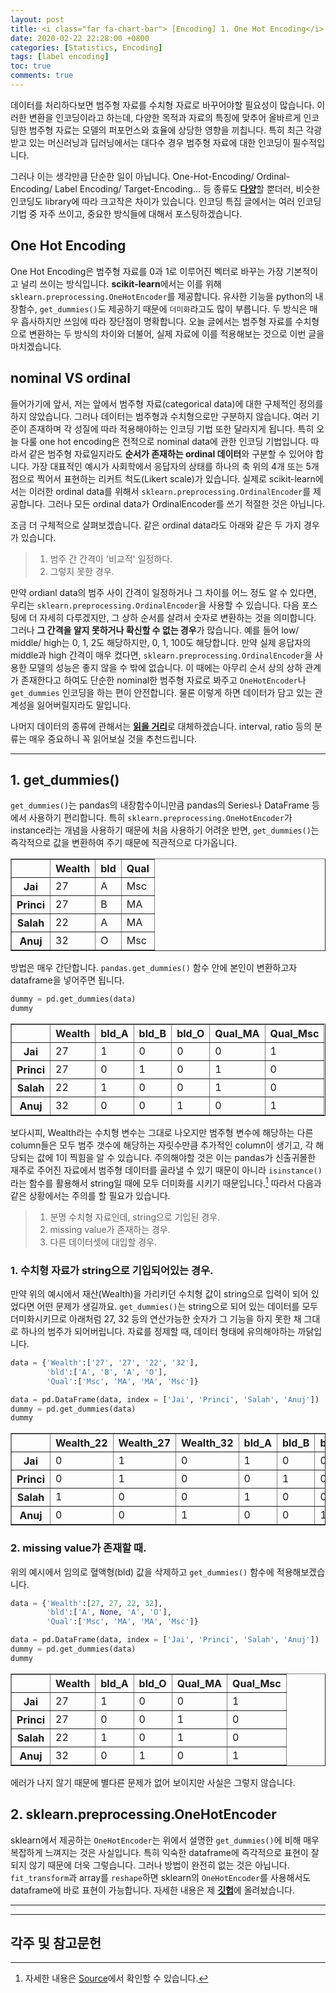 ```yaml
---
layout: post
title: <i class="far fa-chart-bar"> [Encoding] 1. One Hot Encoding</i>
date: 2020-02-22 22:28:00 +0800
categories: [Statistics, Encoding]
tags: [label encoding]
toc: true
comments: true
---
```


데이터를 처리하다보면 범주형 자료를 수치형 자료로 바꾸어야할 필요성이 많습니다. 이러한 변환을 인코딩이라고 하는데, 다양한 목적과 자료의 특징에 맞추어 올바르게 인코딩한 범주형 자료는 모델의 퍼포먼스와 효율에 상당한 영향을 끼칩니다. 특히 최근 각광받고 있는 머신러닝과 딥러닝에서는 대다수 경우 범주형 자료에 대한 인코딩이 필수적입니다. 

그러나 이는 생각만큼 단순한 일이 아닙니다. One-Hot-Encoding/ Ordinal-Encoding/ Label Encoding/ Target-Encoding... 등 종류도 <b>[다양](http://contrib.scikit-learn.org/categorical-encoding/index.html)</b>할 뿐더러, 비슷한 인코딩도 library에 따라 크고작은 차이가 있습니다. 인코딩 특집 글에서는 여러 인코딩 기법 중 자주 쓰이고, 중요한 방식들에 대해서 포스팅하겠습니다.  
  
  
## One Hot Encoding
One Hot Encoding은 범주형 자료를 0과 1로 이루어진 벡터로 바꾸는  가장 기본적이고 널리 쓰이는 방식입니다. <b>scikit-learn</b>에서는 이를 위해 `sklearn.preprocessing.OneHotEncoder`를 제공합니다. 유사한 기능을 python의 내장함수, `get_dummies()`도 제공하기 때문에 `더미화`라고도 많이 부릅니다. 두 방식은 매우 흡사하지만 쓰임에 따라 장단점이 명확합니다. 오늘 글에서는 범주형 자료를 수치형으로 변환하는 두 방식의 차이와 더불어, 실제 자료에 이를 적용해보는 것으로 이번 글을 마치겠습니다.  
  

## nominal VS ordinal
들어가기에 앞서, 저는 앞에서 범주형 자료(categorical data)에 대한 구체적인 정의를 하지 않았습니다. 그러나 데이터는 범주형과 수치형으로만 구분하지 않습니다. 여러 기준이 존재하며 각 성질에 따라 적용해야하는 인코딩 기법 또한 달라지게 됩니다. 특히 오늘 다룰 one hot encoding은 전적으로 nominal data에 관한 인코딩 기법입니다. 따라서 같은 범주형 자료일지라도 <b>순서가 존재하는 ordinal 데이터</b>와 구분할 수 있어야 합니다. 가장 대표적인 예시가 사회학에서 응답자의 상태를 하나의 축 위의 4개 또는 5개 점으로 찍어서 표현하는 리커트 척도(Likert scale)가 있습니다. 실제로 scikit-learn에서는 이러한 ordinal data를 위해서 `sklearn.preprocessing.OrdinalEncoder`를 제공합니다. 그러나 모든 ordinal data가 OrdinalEncoder를 쓰기 적절한 것은 아닙니다.  

조금 더 구체적으로 살펴보겠습니다. 같은 ordinal data라도 아래와 같은 두 가지 경우가 있습니다. 

> 1. 범주 간 간격이 '비교적' 일정하다.  
> 2. 그렇지 못한 경우.  

만약 ordianl data의 범주 사이 간격이 일정하거나 그 차이를 어느 정도 알 수 있다면, 우리는 `sklearn.preprocessing.OrdinalEncoder`을 사용할 수 있습니다. 다음 포스팅에 더 자세히 다루겠지만, 그 상하 순서를 살려서 숫자로 변환하는 것을 의미합니다. 그러나 <b>그 간격을 알지 못하거나 확신할 수 없는 경우</b>가 많습니다. 예를 들어 low/ middle/ high는 0, 1, 2도 해당하지만, 0, 1, 100도 해당합니다. 만약 실제 응답자의 middle과 high 간격이 매우 컸다면, `sklearn.preprocessing.OrdinalEncoder`을 사용한 모델의 성능은 좋지 않을 수 밖에 없습니다. 이 때에는 아무리 순서 상의 상하 관계가 존재한다고 하여도 단순한 nominal한 범주형 자료로 봐주고 `OneHotEncoder`나 `get_dummies` 인코딩을 하는 편이 안전합니다. 물론 이렇게 하면 데이터가 담고 있는 관계성을 잃어버릴지라도 말입니다.   

나머지 데이터의 종류에 관해서는 <b>[읽을 거리](https://towardsdatascience.com/7-data-types-a-better-way-to-think-about-data-types-for-machine-learning-939fae99a689)</b>로 대체하겠습니다. interval, ratio 등의 분류는 매우 중요하니 꼭 읽어보실 것을 추천드립니다.    

***  
  
## 1. get_dummies()
`get_dummies()`는 pandas의 내장함수이니만큼 pandas의 Series나 DataFrame 등에서 사용하기 편리합니다. 특히 `sklearn.preprocessing.OneHotEncoder`가 instance라는 개념을 사용하기 때문에 처음 사용하기 어려운 반면, `get_dummies()`는 즉각적으로 값을 변환하여 주기 때문에 직관적으로 다가옵니다.

<div>
<style scoped>
    .dataframe tbody tr th:only-of-type {
        vertical-align: middle;
    }

    .dataframe tbody tr th {
        vertical-align: top;
    }

    .dataframe thead th {
        text-align: right;
    }
</style>
<table border="1" class="dataframe">
  <thead>
    <tr style="text-align: right;">
      <th></th>
      <th>Wealth</th>
      <th>bld</th>
      <th>Qual</th>
    </tr>
  </thead>
  <tbody>
    <tr>
      <th>Jai</th>
      <td>27</td>
      <td>A</td>
      <td>Msc</td>
    </tr>
    <tr>
      <th>Princi</th>
      <td>27</td>
      <td>B</td>
      <td>MA</td>
    </tr>
    <tr>
      <th>Salah</th>
      <td>22</td>
      <td>A</td>
      <td>MA</td>
    </tr>
    <tr>
      <th>Anuj</th>
      <td>32</td>
      <td>O</td>
      <td>Msc</td>
    </tr>
  </tbody>
</table>
</div>  
  

방법은 매우 간단합니다. `pandas.get_dummies()` 함수 안에 본인이 변환하고자 dataframe을 넣어주면 됩니다.  

```python
dummy = pd.get_dummies(data)
dummy
```
  
<div>
<style scoped>
    .dataframe tbody tr th:only-of-type {
        vertical-align: middle;
    }

    .dataframe tbody tr th {
        vertical-align: top;
    }

    .dataframe thead th {
        text-align: right;
    }
</style>
<table border="1" class="dataframe">
  <thead>
    <tr style="text-align: right;">
      <th></th>
      <th>Wealth</th>
      <th>bld_A</th>
      <th>bld_B</th>
      <th>bld_O</th>
      <th>Qual_MA</th>
      <th>Qual_Msc</th>
    </tr>
  </thead>
  <tbody>
    <tr>
      <th>Jai</th>
      <td>27</td>
      <td>1</td>
      <td>0</td>
      <td>0</td>
      <td>0</td>
      <td>1</td>
    </tr>
    <tr>
      <th>Princi</th>
      <td>27</td>
      <td>0</td>
      <td>1</td>
      <td>0</td>
      <td>1</td>
      <td>0</td>
    </tr>
    <tr>
      <th>Salah</th>
      <td>22</td>
      <td>1</td>
      <td>0</td>
      <td>0</td>
      <td>1</td>
      <td>0</td>
    </tr>
    <tr>
      <th>Anuj</th>
      <td>32</td>
      <td>0</td>
      <td>0</td>
      <td>1</td>
      <td>0</td>
      <td>1</td>
    </tr>
  </tbody>
</table>
</div>  
  
  
보다시피, Wealth라는 수치형 변수는 그대로 나오지만 범주형 변수에 해당하는 다른 column들은 모두 범주 갯수에 해당하는 자릿수만큼 추가적인 column이 생기고, 각 해당되는 값에 1이 찍힘을 알 수 있습니다. 주의해야할 것은 이는 pandas가 신출귀몰한 재주로 주어진 자료에서 범주형 데이터를 골라낼 수 있기 때문이 아니라 `isinstance()`라는 함수를 활용해서 string일 때에 모두 더미화를 시키기 때문입니다.[^isinstance]  따라서 다음과 같은 상황에서는 주의를 할 필요가 있습니다.  

[^isinstance]: 자세한 내용은 [Source](https://github.com/pandas-dev/pandas/blob/v1.0.1/pandas/core/reshape/reshape.py#L750-L936)에서 확인할 수 있습니다.  

> 1. 분명 수치형 자료인데, string으로 기입된 경우.
> 2. missing value가 존재하는 경우.  
> 3. 다른 데이터셋에 대입할 경우.  
  
### 1. 수치형 자료가 string으로 기입되어있는 경우.
만약 위의 예시에서 재산(Wealth)을 가리키던 수치형 값이 string으로 입력이 되어 있었다면 어떤 문제가 생길까요. `get_dummies()`는 string으로 되어 있는 데이터를 모두 더미화시키므로 아래처럼 27, 32 등의 연산가능한 숫자가 그 기능을 하지 못한 채 그대로 하나의 범주가 되어버립니다. 자료를 정제할 때, 데이터 형태에 유의해야하는 까닭입니다.  


```python
data = {'Wealth':['27', '27', '22', '32'],
        'bld':['A', 'B', 'A', 'O'],
        'Qual':['Msc', 'MA', 'MA', 'Msc']}

data = pd.DataFrame(data, index = ['Jai', 'Princi', 'Salah', 'Anuj'])
dummy = pd.get_dummies(data)
dummy
```




<div>
<style scoped>
    .dataframe tbody tr th:only-of-type {
        vertical-align: middle;
    }

    .dataframe tbody tr th {
        vertical-align: top;
    }

    .dataframe thead th {
        text-align: right;
    }
</style>
<table border="1" class="dataframe">
  <thead>
    <tr style="text-align: right;">
      <th></th>
      <th>Wealth_22</th>
      <th>Wealth_27</th>
      <th>Wealth_32</th>
      <th>bld_A</th>
      <th>bld_B</th>
      <th>bld_O</th>
      <th>Qual_MA</th>
      <th>Qual_Msc</th>
    </tr>
  </thead>
  <tbody>
    <tr>
      <th>Jai</th>
      <td>0</td>
      <td>1</td>
      <td>0</td>
      <td>1</td>
      <td>0</td>
      <td>0</td>
      <td>0</td>
      <td>1</td>
    </tr>
    <tr>
      <th>Princi</th>
      <td>0</td>
      <td>1</td>
      <td>0</td>
      <td>0</td>
      <td>1</td>
      <td>0</td>
      <td>1</td>
      <td>0</td>
    </tr>
    <tr>
      <th>Salah</th>
      <td>1</td>
      <td>0</td>
      <td>0</td>
      <td>1</td>
      <td>0</td>
      <td>0</td>
      <td>1</td>
      <td>0</td>
    </tr>
    <tr>
      <th>Anuj</th>
      <td>0</td>
      <td>0</td>
      <td>1</td>
      <td>0</td>
      <td>0</td>
      <td>1</td>
      <td>0</td>
      <td>1</td>
    </tr>
  </tbody>
</table>
</div>  
  
### 2. missing value가 존재할 때.  
위의 예시에서 임의로 혈액형(bld) 값을 삭제하고 `get_dummies()` 함수에 적용해보겠습니다. 

```python
data = {'Wealth':[27, 27, 22, 32],
        'bld':['A', None, 'A', 'O'],
        'Qual':['Msc', 'MA', 'MA', 'Msc']}

data = pd.DataFrame(data, index = ['Jai', 'Princi', 'Salah', 'Anuj'])
dummy = pd.get_dummies(data)
dummy
```




<div>
<style scoped>
    .dataframe tbody tr th:only-of-type {
        vertical-align: middle;
    }

    .dataframe tbody tr th {
        vertical-align: top;
    }

    .dataframe thead th {
        text-align: right;
    }
</style>
<table border="1" class="dataframe">
  <thead>
    <tr style="text-align: right;">
      <th></th>
      <th>Wealth</th>
      <th>bld_A</th>
      <th>bld_O</th>
      <th>Qual_MA</th>
      <th>Qual_Msc</th>
    </tr>
  </thead>
  <tbody>
    <tr>
      <th>Jai</th>
      <td>27</td>
      <td>1</td>
      <td>0</td>
      <td>0</td>
      <td>1</td>
    </tr>
    <tr>
      <th>Princi</th>
      <td>27</td>
      <td>0</td>
      <td>0</td>
      <td>1</td>
      <td>0</td>
    </tr>
    <tr>
      <th>Salah</th>
      <td>22</td>
      <td>1</td>
      <td>0</td>
      <td>1</td>
      <td>0</td>
    </tr>
    <tr>
      <th>Anuj</th>
      <td>32</td>
      <td>0</td>
      <td>1</td>
      <td>0</td>
      <td>1</td>
    </tr>
  </tbody>
</table>
</div>

  
에러가 나지 않기 때문에 별다른 문제가 없어 보이지만 사실은 그렇지 않습니다.   


## 2. sklearn.preprocessing.OneHotEncoder
sklearn에서 제공하는 `OneHotEncoder`는 위에서 설명한 `get_dummies()`에 비해 매우 복잡하게 느껴지는 것은 사실입니다. 특히 익숙한 dataframe에 즉각적으로 표현이 잘 되지 않기 때문에 더욱 그렇습니다. 그러나 방법이 완전히 없는 것은 아닙니다. `fit_transform`과 array를 `reshape`하면 sklearn의 `OneHotEncoder`를 사용해서도 dataframe에 바로 표현이 가능합니다. 자세한 내용은 제 <b>[깃헙](https://github.com/HaeHwan/HaeHwan.github.io/blob/master/_posts/%5BEncoding%5D%20OHE/1.%20OneHotEncoder%EB%A5%BC%20%EC%9D%B4%EC%9A%A9%ED%95%B4%EC%84%9C%20pandas%20dataframe%EC%9D%84%20%EB%B0%94%EA%BF%94%EB%B3%B4%EA%B8%B0.ipynb)</b>에 올려놨습니다. 

  
  
***
***  

## 각주 및 참고문헌

